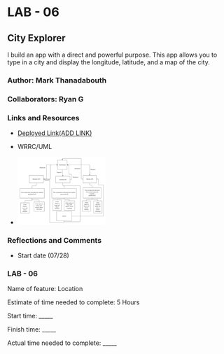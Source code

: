 # LAB - 06

## City Explorer

I build an app with a direct and powerful purpose. This app allows you to type in a city and display the longitude, latitude, and a map of the city.

### Author: Mark Thanadabouth

### Collaborators: Ryan G

### Links and Resources
* [Deployed Link(ADD LINK)](http://xyz.com)

* WRRC/UML

* <img src="./src/UML_lab6.jpg" alt="UML" width="200"/>

### Reflections and Comments
* Start date (07/28)

### LAB - 06

Name of feature: Location

Estimate of time needed to complete: 5 Hours

Start time: _____

Finish time: _____

Actual time needed to complete: _____
